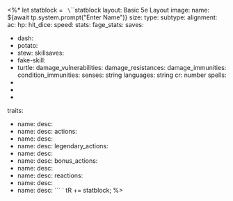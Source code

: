 <%*
let statblock = `
\`\`\`statblock
layout: Basic 5e Layout
image: 
name: ${await tp.system.prompt("Enter Name")}
size: 
type: 
subtype: 
alignment: 
ac: 
hp: 
hit_dice: 
speed: 
stats: 
fage_stats: 
saves:
  - dash: 
  - potato: 
  - stew: 
skillsaves:
  - fake-skill: 
  - turtle: 
damage_vulnerabilities: 
damage_resistances: 
damage_immunities: 
condition_immunities: 
senses: string
languages: string
cr: number
spells:
  - 
  - 
  -  
traits:
  - name: 
    desc: 
  - name: 
    desc: 
actions:
  - name: 
    desc: 
  - name: 
    desc: 
legendary_actions:
  - name: 
    desc: 
  - name: 
    desc: 
bonus_actions:
  - name: 
    desc: 
  - name: 
    desc: 
reactions:
  - name: 
    desc: 
  - name: 
    desc: 
\`\`\`
`
tR += statblock;
%>
